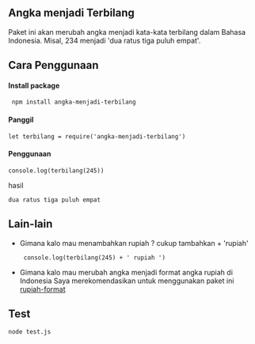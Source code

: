 ## Angka menjadi Terbilang

Paket ini akan merubah angka menjadi kata-kata terbilang dalam Bahasa Indonesia. Misal, 234 menjadi 'dua ratus tiga puluh empat'.

## Cara Penggunaan

#### Install package

``` npm install angka-menjadi-terbilang```

#### Panggil

``` let terbilang = require('angka-menjadi-terbilang') ```

#### Penggunaan

``` console.log(terbilang(245)) ```

hasil

``` dua ratus tiga puluh empat ```

## Lain-lain

- Gimana kalo mau menambahkan rupiah ?
  cukup tambahkan + 'rupiah'

  ``` console.log(terbilang(245) + ' rupiah ')```

- Gimana kalo mau merubah angka menjadi format angka rupiah di Indonesia
  Saya merekomendasikan untuk menggunakan paket ini [rupiah-format](https://www.npmjs.com/package/rupiah-format)

## Test

``` node test.js ```
